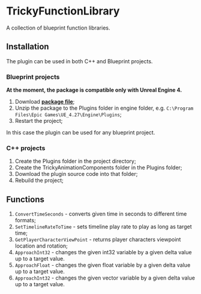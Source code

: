 # TrickyFunctionLibrary

 A collection of blueprint function libraries.

## Installation

The plugin can be used in both C++ and Blueprint projects.

### Blueprint projects

**At the moment, the package is compatible only with Unreal Engine 4.**

1. Download [**package file**](https://github.com/TrickyFatCat/TrickyFunctionLibrary/releases/tag/v1.0);
2. Unzip the package to the Plugins folder in engine folder, e.g. `C:\Program Files\Epic Games\UE_4.27\Engine\Plugins`;
3. Restart the project;

In this case the plugin can be used for any blueprint project.

### C++ projects

1. Create the Plugins folder in the project directory;
2. Create the TrickyAnimationComponents folder in the Plugins folder;
3. Download the plugin source code into that folder;
4. Rebuild the project;

## Functions

1. `ConvertTimeSeconds` - converts given time in seconds to different time formats;
2. `SetTimelineRateToTime` - sets timeline play rate to play as long as target time;
3. `GetPlayerCharacterViewPoint` - returns player characters viewpoint location and rotation;
4. `ApproachInt32` - changes the given int32 variable  by a given delta value up to a target value.
5. `ApproachFloat` - changes the given float variable  by a given delta value up to a target value.
6. `ApproachInt32` - changes the given vector variable  by a given delta value up to a target value.
